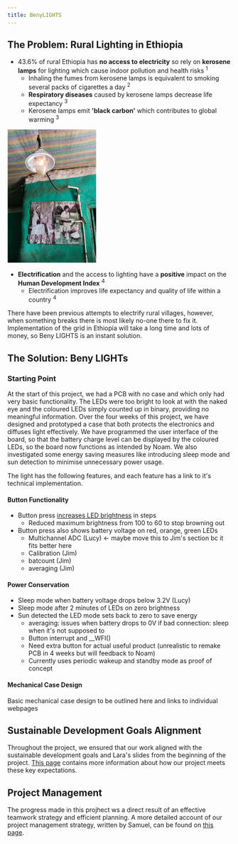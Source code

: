 ```yaml
---
title: BenyLIGHTS
---
```


## The Problem: Rural Lighting in Ethiopia

- 43.6% of rural Ethiopia has **no access to electricity** so rely on **kerosene lamps** for lighting which cause indoor pollution and health risks <sup>1</sup>
    - Inhaling the fumes from kerosene lamps is equivalent to smoking several packs of cigarettes a day <sup>2</sup>
    - **Respiratory diseases** caused by kerosene lamps decrease life expectancy <sup>3</sup>
    - Kerosene lamps emit **'black carbon'** which contributes to global warming <sup>3</sup>
 
<img src="assets/Gaslight.jpg" alt="Alt Text" width="200" height="300"> 
  
- **Electrification** and the access to lighting have a **positive** impact on the **Human Development Index** <sup>4</sup>
  - Electrification improves life expectancy and quality of life within a country <sup>4</sup>

There have been previous attempts to electrify rural villages, however, when something breaks there is most likely no-one there to fix it. Implementation of the grid in Ethiopia will take a long time and lots of money, so Beny LIGHTS is an instant solution.  

## The Solution: Beny LIGHTs

### Starting Point

At the start of this project, we had a PCB with no case and which only had very basic functionality. The LEDs were too bright to look at with the naked eye and the coloured LEDs simply counted up in binary, providing no meaningful information. Over the four weeks of this project, we have designed and prototyped a case that both protects the electronics and diffuses light effectively. We have programmed the user interface of the board, so that the battery charge level can be displayed by the coloured LEDs, so the board now functions as intended by Noam. We also investigated some energy saving measures like introducing sleep mode and sun detection to minimise unnecessary power usage.

The light has the following features, and each feature has a link to it's technical implementation. 

#### Button Functionality
- Button press [increases LED brightness](Lucy.md) in steps
  - Reduced maximum brightness from 100 to 60 to stop browning out
- Button press also shows battery voltage on red, orange, green LEDs
  - Multichannel ADC (Lucy) <- maybe move this to Jim's section bc it fits better here
  - Calibration (Jim)
  - batcount (Jim)
  - averaging (Jim)

#### Power Conservation
- Sleep mode when battery voltage drops below 3.2V (Lucy)
- Sleep mode after 2 minutes of LEDs on zero brightness
- Sun detected the LED mode sets back to zero to save energy
  - averaging: issues when battery drops to 0V if bad connection: sleep when it's not supposed to
  - Button interrupt and __WFI()
  - Need extra button for actual useful product (unrealistic to remake PCB in 4 weeks but will feedback to Noam)
  - Currently uses periodic wakeup and standby mode as proof of concept

#### Mechanical Case Design
Basic mechanical case design to be outlined here and links to individual webpages

## Sustainable Development Goals Alignment

Throughout the project, we ensured that our work aligned with the sustainable development goals and Lara's slides from the beginning of the project. [This page](reflective_discussion.md) contains more information about how our project meets these key expectations. 

## Project Management

The progress made in this projhect ws a direct result of an effective teamwork strategy and efficient planning. A more detailed account of our project management strategy, written by Samuel, can be found on [this page](project_management.md).  

